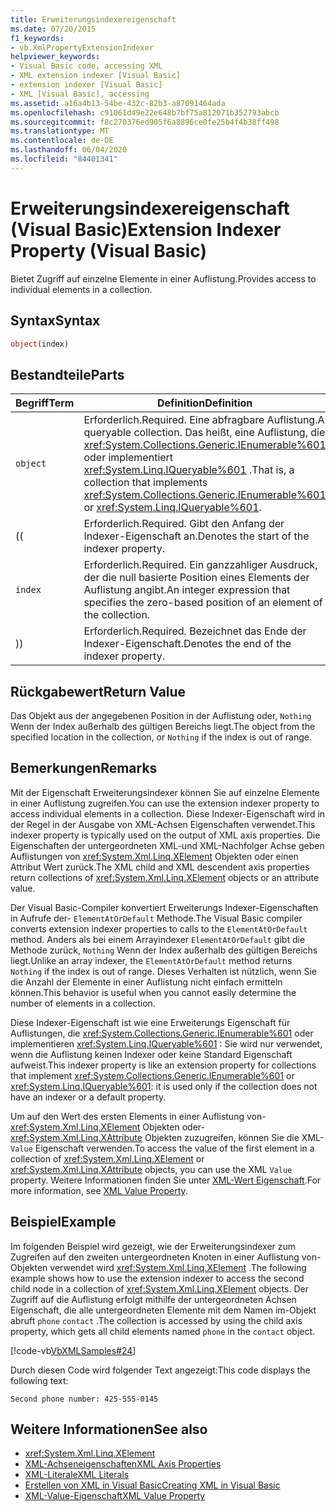 ```yaml
---
title: Erweiterungsindexereigenschaft
ms.date: 07/20/2015
f1_keywords:
- vb.XmlPropertyExtensionIndexer
helpviewer_keywords:
- Visual Basic code, accessing XML
- XML extension indexer [Visual Basic]
- extension indexer [Visual Basic]
- XML [Visual Basic], accessing
ms.assetid: a16a4b13-54be-432c-82b3-a87091464ada
ms.openlocfilehash: c91061d49e22e648b7bf75a812071b352793abcb
ms.sourcegitcommit: f8c270376ed905f6a8896ce0fe25b4f4b38ff498
ms.translationtype: MT
ms.contentlocale: de-DE
ms.lasthandoff: 06/04/2020
ms.locfileid: "84401341"
---
```

# <a name="extension-indexer-property-visual-basic"></a><span data-ttu-id="1afc7-102">Erweiterungsindexereigenschaft (Visual Basic)</span><span class="sxs-lookup"><span data-stu-id="1afc7-102">Extension Indexer Property (Visual Basic)</span></span>
<span data-ttu-id="1afc7-103">Bietet Zugriff auf einzelne Elemente in einer Auflistung.</span><span class="sxs-lookup"><span data-stu-id="1afc7-103">Provides access to individual elements in a collection.</span></span>  
  
## <a name="syntax"></a><span data-ttu-id="1afc7-104">Syntax</span><span class="sxs-lookup"><span data-stu-id="1afc7-104">Syntax</span></span>  
  
```vb  
object(index)  
```  
  
## <a name="parts"></a><span data-ttu-id="1afc7-105">Bestandteile</span><span class="sxs-lookup"><span data-stu-id="1afc7-105">Parts</span></span>  
  
|<span data-ttu-id="1afc7-106">Begriff</span><span class="sxs-lookup"><span data-stu-id="1afc7-106">Term</span></span>|<span data-ttu-id="1afc7-107">Definition</span><span class="sxs-lookup"><span data-stu-id="1afc7-107">Definition</span></span>|  
|---|---|  
|`object`|<span data-ttu-id="1afc7-108">Erforderlich.</span><span class="sxs-lookup"><span data-stu-id="1afc7-108">Required.</span></span> <span data-ttu-id="1afc7-109">Eine abfragbare Auflistung.</span><span class="sxs-lookup"><span data-stu-id="1afc7-109">A queryable collection.</span></span> <span data-ttu-id="1afc7-110">Das heißt, eine Auflistung, die <xref:System.Collections.Generic.IEnumerable%601> oder implementiert <xref:System.Linq.IQueryable%601> .</span><span class="sxs-lookup"><span data-stu-id="1afc7-110">That is, a collection that implements <xref:System.Collections.Generic.IEnumerable%601> or <xref:System.Linq.IQueryable%601>.</span></span>|  
|<span data-ttu-id="1afc7-111">(</span><span class="sxs-lookup"><span data-stu-id="1afc7-111">(</span></span>|<span data-ttu-id="1afc7-112">Erforderlich.</span><span class="sxs-lookup"><span data-stu-id="1afc7-112">Required.</span></span> <span data-ttu-id="1afc7-113">Gibt den Anfang der Indexer-Eigenschaft an.</span><span class="sxs-lookup"><span data-stu-id="1afc7-113">Denotes the start of the indexer property.</span></span>|  
|`index`|<span data-ttu-id="1afc7-114">Erforderlich.</span><span class="sxs-lookup"><span data-stu-id="1afc7-114">Required.</span></span> <span data-ttu-id="1afc7-115">Ein ganzzahliger Ausdruck, der die null basierte Position eines Elements der Auflistung angibt.</span><span class="sxs-lookup"><span data-stu-id="1afc7-115">An integer expression that specifies the zero-based position of an element of the collection.</span></span>|  
|<span data-ttu-id="1afc7-116">)</span><span class="sxs-lookup"><span data-stu-id="1afc7-116">)</span></span>|<span data-ttu-id="1afc7-117">Erforderlich.</span><span class="sxs-lookup"><span data-stu-id="1afc7-117">Required.</span></span> <span data-ttu-id="1afc7-118">Bezeichnet das Ende der Indexer-Eigenschaft.</span><span class="sxs-lookup"><span data-stu-id="1afc7-118">Denotes the end of the indexer property.</span></span>|  
  
## <a name="return-value"></a><span data-ttu-id="1afc7-119">Rückgabewert</span><span class="sxs-lookup"><span data-stu-id="1afc7-119">Return Value</span></span>  
 <span data-ttu-id="1afc7-120">Das Objekt aus der angegebenen Position in der Auflistung oder, `Nothing` Wenn der Index außerhalb des gültigen Bereichs liegt.</span><span class="sxs-lookup"><span data-stu-id="1afc7-120">The object from the specified location in the collection, or `Nothing` if the index is out of range.</span></span>  
  
## <a name="remarks"></a><span data-ttu-id="1afc7-121">Bemerkungen</span><span class="sxs-lookup"><span data-stu-id="1afc7-121">Remarks</span></span>  
 <span data-ttu-id="1afc7-122">Mit der Eigenschaft Erweiterungsindexer können Sie auf einzelne Elemente in einer Auflistung zugreifen.</span><span class="sxs-lookup"><span data-stu-id="1afc7-122">You can use the extension indexer property to access individual elements in a collection.</span></span> <span data-ttu-id="1afc7-123">Diese Indexer-Eigenschaft wird in der Regel in der Ausgabe von XML-Achsen Eigenschaften verwendet.</span><span class="sxs-lookup"><span data-stu-id="1afc7-123">This indexer property is typically used on the output of XML axis properties.</span></span> <span data-ttu-id="1afc7-124">Die Eigenschaften der untergeordneten XML-und XML-Nachfolger Achse geben Auflistungen von <xref:System.Xml.Linq.XElement> Objekten oder einen Attribut Wert zurück.</span><span class="sxs-lookup"><span data-stu-id="1afc7-124">The XML child and XML descendent axis properties return collections of <xref:System.Xml.Linq.XElement> objects or an attribute value.</span></span>  
  
 <span data-ttu-id="1afc7-125">Der Visual Basic-Compiler konvertiert Erweiterungs Indexer-Eigenschaften in Aufrufe der- `ElementAtOrDefault` Methode.</span><span class="sxs-lookup"><span data-stu-id="1afc7-125">The Visual Basic compiler converts extension indexer properties to calls to the `ElementAtOrDefault` method.</span></span> <span data-ttu-id="1afc7-126">Anders als bei einem Arrayindexer `ElementAtOrDefault` gibt die Methode zurück, `Nothing` Wenn der Index außerhalb des gültigen Bereichs liegt.</span><span class="sxs-lookup"><span data-stu-id="1afc7-126">Unlike an array indexer, the `ElementAtOrDefault` method returns `Nothing` if the index is out of range.</span></span> <span data-ttu-id="1afc7-127">Dieses Verhalten ist nützlich, wenn Sie die Anzahl der Elemente in einer Auflistung nicht einfach ermitteln können.</span><span class="sxs-lookup"><span data-stu-id="1afc7-127">This behavior is useful when you cannot easily determine the number of elements in a collection.</span></span>  
  
 <span data-ttu-id="1afc7-128">Diese Indexer-Eigenschaft ist wie eine Erweiterungs Eigenschaft für Auflistungen, die <xref:System.Collections.Generic.IEnumerable%601> oder implementieren <xref:System.Linq.IQueryable%601> : Sie wird nur verwendet, wenn die Auflistung keinen Indexer oder keine Standard Eigenschaft aufweist.</span><span class="sxs-lookup"><span data-stu-id="1afc7-128">This indexer property is like an extension property for collections that implement <xref:System.Collections.Generic.IEnumerable%601> or <xref:System.Linq.IQueryable%601>: it is used only if the collection does not have an indexer or a default property.</span></span>  
  
 <span data-ttu-id="1afc7-129">Um auf den Wert des ersten Elements in einer Auflistung von- <xref:System.Xml.Linq.XElement> Objekten oder- <xref:System.Xml.Linq.XAttribute> Objekten zuzugreifen, können Sie die XML- `Value` Eigenschaft verwenden.</span><span class="sxs-lookup"><span data-stu-id="1afc7-129">To access the value of the first element in a collection of <xref:System.Xml.Linq.XElement> or <xref:System.Xml.Linq.XAttribute> objects, you can use the XML `Value` property.</span></span> <span data-ttu-id="1afc7-130">Weitere Informationen finden Sie unter [XML-Wert Eigenschaft](xml-value-property.md).</span><span class="sxs-lookup"><span data-stu-id="1afc7-130">For more information, see [XML Value Property](xml-value-property.md).</span></span>  
  
## <a name="example"></a><span data-ttu-id="1afc7-131">Beispiel</span><span class="sxs-lookup"><span data-stu-id="1afc7-131">Example</span></span>  
 <span data-ttu-id="1afc7-132">Im folgenden Beispiel wird gezeigt, wie der Erweiterungsindexer zum Zugreifen auf den zweiten untergeordneten Knoten in einer Auflistung von-Objekten verwendet wird <xref:System.Xml.Linq.XElement> .</span><span class="sxs-lookup"><span data-stu-id="1afc7-132">The following example shows how to use the extension indexer to access the second child node in a collection of <xref:System.Xml.Linq.XElement> objects.</span></span> <span data-ttu-id="1afc7-133">Der Zugriff auf die Auflistung erfolgt mithilfe der untergeordneten Achsen Eigenschaft, die alle untergeordneten Elemente mit dem Namen im-Objekt abruft `phone` `contact` .</span><span class="sxs-lookup"><span data-stu-id="1afc7-133">The collection is accessed by using the child axis property, which gets all child elements named `phone` in the `contact` object.</span></span>  
  
 [!code-vb[VbXMLSamples#24](~/samples/snippets/visualbasic/VS_Snippets_VBCSharp/VbXMLSamples/VB/XMLSamples11.vb#24)]  
  
 <span data-ttu-id="1afc7-134">Durch diesen Code wird folgender Text angezeigt:</span><span class="sxs-lookup"><span data-stu-id="1afc7-134">This code displays the following text:</span></span>  
  
 `Second phone number: 425-555-0145`  
  
## <a name="see-also"></a><span data-ttu-id="1afc7-135">Weitere Informationen</span><span class="sxs-lookup"><span data-stu-id="1afc7-135">See also</span></span>

- <xref:System.Xml.Linq.XElement>
- [<span data-ttu-id="1afc7-136">XML-Achseneigenschaften</span><span class="sxs-lookup"><span data-stu-id="1afc7-136">XML Axis Properties</span></span>](index.md)
- [<span data-ttu-id="1afc7-137">XML-Literale</span><span class="sxs-lookup"><span data-stu-id="1afc7-137">XML Literals</span></span>](../xml-literals/index.md)
- [<span data-ttu-id="1afc7-138">Erstellen von XML in Visual Basic</span><span class="sxs-lookup"><span data-stu-id="1afc7-138">Creating XML in Visual Basic</span></span>](../../programming-guide/language-features/xml/creating-xml.md)
- [<span data-ttu-id="1afc7-139">XML-Value-Eigenschaft</span><span class="sxs-lookup"><span data-stu-id="1afc7-139">XML Value Property</span></span>](xml-value-property.md)
